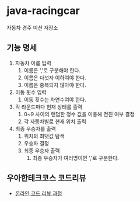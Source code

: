 # java-racingcar

자동차 경주 미션 저장소

## 기능 명세

1. 자동차 이름 입력
   1. 이름은 ','로 구분해야 한다.
   2. 이름은 다섯자 이하여야 한다.
   3. 이름은 중복되지 않아야 한다.
2. 이동 횟수 입력
   1. 이동 횟수는 자연수여야 한다.
3. 각 라운드마다 현재 상태를 출력
   1. 0~9 사이의 랜덤한 정수 값을 이용해 전진 여부 결정
   2. 각 자동차별로 현재 위치 출력
4. 최종 우승자를 출력
   1. 위치의 최댓값 탐색
   2. 우승자 결정
   3. 최종 우승자 출력
      1. 최종 우승자가 여러명이면 ','로 구분한다.


## 우아한테크코스 코드리뷰

- [온라인 코드 리뷰 과정](https://github.com/woowacourse/woowacourse-docs/blob/master/maincourse/README.md)
